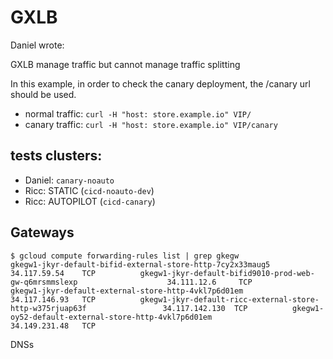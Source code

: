 # GXLB 

Daniel wrote:

GXLB manage traffic but cannot manage traffic splitting

In this example, in order to check the canary deployment, the /canary url should be used.

* normal traffic: `curl -H "host: store.example.io" VIP/`
* canary traffic: `curl -H "host: store.example.io" VIP/canary`

## tests clusters:

* Daniel:  `canary-noauto`
* Ricc: STATIC (`cicd-noauto-dev`) 
* Ricc: AUTOPILOT (`cicd-canary`)  

## Gateways

```
$ gcloud compute forwarding-rules list | grep gkegw 
gkegw1-jkyr-default-bifid-external-store-http-7cy2x33maug5                34.117.59.54    TCP          gkegw1-jkyr-default-bifid9010-prod-web-gw-q6mrsmmslexp                    34.111.12.6     TCP          gkegw1-jkyr-default-external-store-http-4vkl7p6d01em                      34.117.146.93   TCP          gkegw1-jkyr-default-ricc-external-store-http-w375rjuap63f                 34.117.142.130  TCP          gkegw1-oy52-default-external-store-http-4vkl7p6d01em                      34.149.231.48   TCP          
```

DNSs